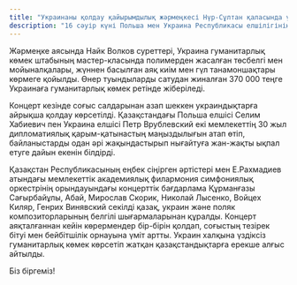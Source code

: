 ```yaml
---
title: "Украинаны қолдау қайырымдылық жәрмеңкесі Нүр-Сұлтан қаласында ұйымдастырылды"
description: "16 сәуір күні Польша мен Украина Республикасы елшілігінің 30 жыл дипломатиялық қарым-қатынас орнатқанына байланысты бірлескен концерт ұйымдастырылған аясында Е. Рахмадиев атындағы мемлекеттік академиялық филармония концерт залында украин халқын қолдауға арналған қайырымдылық жәрмеңке өтті."
---
```


Жәрмеңке аясында Найк Волков суреттері, Украина гуманитарлық көмек штабының мастер-класында полимерден жасалған төсбелгі мен мойыналқалары, жүннен басылған аяқ киім мен гүл танамоншақтары көрмеге қойылды. Өнер туындыларды сатудан жиналған 370 000 теңге Украинаға гуманитарлық көмек ретінде жіберіледі.

Концерт кезінде соғыс салдарынан азап шеккен украиндықтарға айрықша қолдау көрсетілді. Қазақстандағы Польша елшісі Селим Хабиевич пен Украина елшісі Петр Врублевский екі мемлекеттің 30 жыл дипломатиялық қарым-қатынастың маңыздылығын атап өтіп, байланыстарды одан әрі жақындастырып нығайтуға жан-жақты ықпал етуге дайын екенін білдірді.

Қазақстан Республикасының еңбек сіңірген әртістері мен Е.Рахмадиев атындағы мемлекеттік академиялық филармония симфониялық оркестрінің орындауындағы концерттік бағдарлама Құрманғазы Сағырбайұлы, Абай, Мирослав Скорик, Николай Лысенко, Войцех Киляр, Генрих Винявский секілді қазақ, украин және поляк композиторларының белгілі шығармаларынан құралды. Концерт аяқталғаннан кейін көрермендер бір-бірін қолдап, соғыстың тезірек бітуі мен бейбітшілік орнауына үміт артты. Украин халқына үздіксіз гуманитарлық көмек көрсетіп жатқан қазақстандықтарға ерекше алғыс айтылды.

Біз біргеміз!

